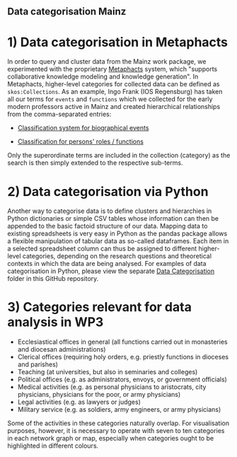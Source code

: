 ## Data categorisation Mainz

# 1) Data categorisation in Metaphacts

In order to query and cluster data from the Mainz work package, we experimented with the proprietary <a href="https://metaphacts.com/">Metaphacts</a> system, which "supports collaborative knowledge modeling and knowledge generation". In Metaphacts, higher-level categories for collected data can be defined as <code>skos:Collections</code>. As an example, Ingo Frank (IOS Regensburg) has taken all our terms for <code>events</code> and <code>functions</code> which we collected for the early modern professors active in Mainz and created hierarchical relationships from the comma-separated entries:

- [Classification system for biographical events](http://95.217.189.117:10214/resource/?uri=http%3A%2F%2Fdigikar.eu%2Fvocabulary%2Fevent)

- [Classification for persons' roles / functions](http://95.217.189.117:10214/resource/?uri=http%3A%2F%2Fdigikar.eu%2Fvocabulary%2Ffunction)

Only the superordinate terms are included in the collection (category) as the search is then simply extended to the respective sub-terms.

# 2) Data categorisation via Python

Another way to categorise data is to define clusters and hierarchies in Python dictionaries or simple CSV tables whose information can then be appended to the basic factoid structure of our data. Mapping data to existing spreadsheets is very easy in Python as the pandas package allows a flexible manipulation of tabular data as so-called dataframes. Each item in a selected spreadsheet column can thus be assigned to different higher-level categories, depending on the research questions and theoretical contexts in which the data are being analysed. For examples of data categorisation in Python, please view the separate <a href="https://github.com/ieg-dhr/DigiKAR/tree/main/Data%20Categorisation">Data Categorisation</a> folder in this GitHub repository.

# 3) Categories relevant for data analysis in WP3

- Ecclesiastical offices in general (all functions carried out in monasteries and diocesan administrations)
- Clerical offices (requiring holy orders, e.g. priestly functions in dioceses and parishes)
- Teaching (at universities, but also in seminaries and colleges)
- Political offices (e.g. as administrators, envoys, or government officials)
- Medical activities (e.g. as personal physicians to aristocrats, city physicians, physicians for the poor, or army physicians)
- Legal activities (e.g. as lawyers or judges)
- Military service (e.g. as soldiers, army engineers, or army physicians)

Some of the activities in these categories naturally overlap. For visualisation purposes, however, it is necessary to operate with seven to ten categories in each network graph or map, especially when categories ought to be highlighted in different colours.
